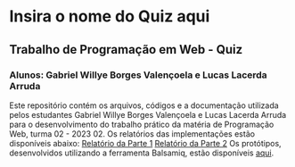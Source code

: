 # Insira o nome do Quiz aqui

## Trabalho de Programação em Web - Quiz

### Alunos: Gabriel Willye Borges Valençoela e Lucas Lacerda Arruda

Este repositório contém os arquivos, códigos e a documentação utilizada pelos estudantes Gabriel Willye Borges Valençoela e Lucas Lacerda Arruda para o desenvolvimento do trabalho prático da matéria de Programação Web, turma 02 - 2023 02.
Os relatórios das implementações estão disponíveis abaixo:
[Relatório da Parte 1](Protótipos/Relatório%20-%20Parte%20I.pdf)
[Relatório da Parte 2](Protótipos/Relatório%20-%20Parte%20II.pdf)
Os protótipos, desenvolvidos utilizando a ferramenta Balsamiq, estão disponíveis [aqui](Protótipos/Balsamiq/).

